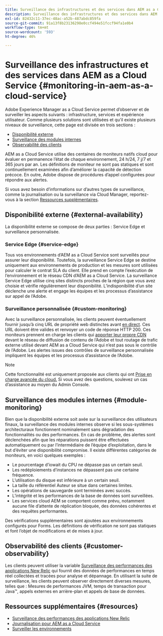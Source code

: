 ```yaml
---
title: Surveillance des infrastructures et des services dans AEM as a Cloud Service
description: Surveillance des infrastructures et des services dans AEM as a Cloud Service
exl-id: 82432c11-37ec-48ac-a52b-487abdc859fa
source-git-commit: 91a13f8b23136298e0ccf494e51fccf94fa1e0b4
workflow-type: tm+mt
source-wordcount: '593'
ht-degree: 46%

---
```


# Surveillance des infrastructures et des services dans AEM as a Cloud Service {#monitoring-in-aem-as-a-cloud-service}

Adobe Experience Manager as a Cloud Service permet d’observer et de surveiller les aspects suivants : infrastructure, services et expérience utilisateur. Comme plusieurs solutions sont utilisées et qu’il existe plusieurs niveaux de surveillance, cette page est divisée en trois sections :

* [Disponibilité externe](#external-availability)
* [Surveillance des modules internes](#module-monitoring)
* [Observabilité des clients](#customer-observability)

AEM as a Cloud Service utilise des centaines de moniteurs natifs cloud pour évaluer en permanence l’état de chaque environnement, 24 h/24, 7 j/7 et 365 jours par an. Les définitions de moniteur ne sont pas statiques et sont continuellement examinées afin d’améliorer la capacité de détection précoce. En outre, Adobe dispose de procédures d’appel configurées pour répondre aux alertes.

Si vous avez besoin d’informations sur d’autres types de surveillance, comme la journalisation ou la surveillance via Cloud Manager, reportez-vous à la section [Ressources supplémentaires](#resources).

## Disponibilité externe {#external-availability}

La disponibilité externe se compose de deux parties : Service Edge et surveillance personnalisée.

### Service Edge {#service-edge}

Tous vos environnements d’AEM as a Cloud Service sont surveillés pour assurer leur disponibilité. Toutefois, la surveillance Service Edge se destine uniquement aux environnements de production et les mesures sont utilisées pour calculer le contrat SLA du client. Elle prend en compte l’exécution de l’environnement et le réseau CDN d’AEM as a Cloud Service. La surveillance Service Edge utilise cinq sites distincts proches de la région que vous avez choisie et vérifie régulièrement leur disponibilité. L’indisponibilité d’un site déclenche une alerte et engage les équipes et les processus d’assistance sur appel de l’Adobe.

### Surveillance personnalisée {#custom-monitoring}

Avec la surveillance personnalisée, les clients peuvent éventuellement fournir jusqu’à cinq URL de propriété web distinctes avant [en direct](/help/journey-migration/go-live.md). Ces URL doivent être valides et renvoyer un code de réponse HTTP 200. Ces moniteurs prennent en charge les clients qui [apporter leur propre CDN](/help/implementing/dispatcher/cdn.md#point-to-point-CDN) devant le réseau de diffusion de contenu de l’Adobe et tout routage de trafic externe utilisé devant AEM as a Cloud Service qui n’est pas sous le contrôle de l’Adobe. Les alertes issues des contrôles de surveillance personnalisée impliquent les équipes et les processus d’assistance de l’Adobe.

>[!NOTE]
>
> Cette fonctionnalité est uniquement proposée aux clients qui ont [Prise en charge avancée du cloud.](https://experienceleague.adobe.com/docs/support-resources/data-sheets/overview.html#support-add-ons) Si vous avez des questions, soulevez un cas d’assistance au moyen du Admin Console.

## Surveillance des modules internes {#module-monitoring}

Bien que la disponibilité externe soit axée sur la surveillance des utilisateurs finaux, la surveillance des modules internes observe si les sous-systèmes architecturaux fonctionnent nominalement sans dégradation des fonctionnalités ou des performances. En cas de problème, des alertes sont déclenchées afin que les réparations puissent être effectuées automatiquement ou par l’intermédiaire de l’équipe d’exploitation, dans le but d’éviter une disponibilité compromise. Il existe différentes catégories de moniteurs, en voici quelques exemples :

* Le pourcentage d’iowait du CPU ne dépasse pas un certain seuil.
* Les redéploiements d’instances ne dépassent pas une certaine fréquence.
* L’utilisation du disque est inférieure à un certain seuil.
* La taille du référentiel Auteur se situe dans certaines limites.
* Les opérations de sauvegarde sont terminées avec succès.
* L’intégrité et les performances de la base de données sont surveillées.
* Les services cloud AEM se comportent comme prévu, notamment aucune file d’attente de réplication bloquée, des données cohérentes et des requêtes performantes.

Des vérifications supplémentaires sont ajoutées aux environnements configurés pour Forms. Les définitions de vérification ne sont pas statiques et font l’objet de modifications et de mises à jour.

## Observabilité des clients {#customer-observability}

Les clients peuvent utiliser la variable [Surveillance des performances des applications New Relic](https://experienceleague.adobe.com/docs/experience-manager-cloud-service/content/implementing/using-cloud-manager/user-access-new-relic.html?lang=fr) qui fournit des données de performances en temps réel collectées et tracées pour analyse et dépannage. En utilisant la suite de surveillance, les clients peuvent observer directement diverses mesures, telles que : Mesures de performances JVM, temps de transaction pour Java™, appels externes en arrière-plan et appels de base de données.

## Ressources supplémentaires {#resources}

* [Surveillance des performances des applications New Relic](https://experienceleague.adobe.com/docs/experience-manager-cloud-service/content/implementing/using-cloud-manager/user-access-new-relic.html?lang=fr)
* [Journalisation pour AEM as a Cloud Service](https://experienceleague.adobe.com/docs/experience-manager-cloud-service/content/implementing/developing/logging.html?lang=fr)
* [Surveiller les environnements](https://experienceleague.adobe.com/docs/experience-manager-cloud-manager/content/using/monitoring-environments.html?lang=fr)
